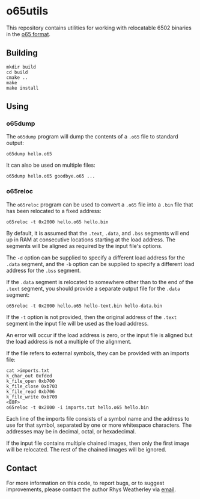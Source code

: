 o65utils
========

This repository contains utilities for working with relocatable 6502
binaries in the [o65 format](http://www.6502.org/users/andre/o65/).

Building
--------

    mkdir build
    cd build
    cmake ..
    make
    make install

Using
-----

### o65dump

The `o65dump` program will dump the contents of a `.o65` file to
standard output:

    o65dump hello.o65

It can also be used on multiple files:

    o65dump hello.o65 goodbye.o65 ...

### o65reloc

The `o65reloc` program can be used to convert a `.o65` file into a
`.bin` file that has been relocated to a fixed address:

    o65reloc -t 0x2000 hello.o65 hello.bin

By default, it is assumed that the `.text`, `.data`, and `.bss` segments
will end up in RAM at consecutive locations starting at the load address.
The segments will be aligned as required by the input file's options.

The `-d` option can be supplied to specify a different load address
for the `.data` segment, and the `-b` option can be supplied to
specify a different load address for the `.bss` segment.

If the `.data` segment is relocated to somewhere other than to the
end of the `.text` segment, you should provide a separate output file
for the `.data` segment:

    o65reloc -t 0x2000 hello.o65 hello-text.bin hello-data.bin

If the `-t` option is not provided, then the original address of
the `.text` segment in the input file will be used as the load address.

An error will occur if the load address is zero, or the input
file is aligned but the load address is not a multiple of the alignment.

If the file refers to external symbols, they can be provided with an
imports file:

    cat >imports.txt
    k_char_out 0xfded
    k_file_open 0xb700
    k_file_close 0xb703
    k_file_read 0xb706
    k_file_write 0xb709
    <EOF>
    o65reloc -t 0x2000 -i imports.txt hello.o65 hello.bin

Each line of the imports file consists of a symbol name and the
address to use for that symbol, separated by one or more whitespace
characters.  The addresses may be in decimal, octal, or hexadecimal.

If the input file contains multiple chained images, then only the first
image will be relocated.  The rest of the chained images will be ignored.

Contact
-------

For more information on this code, to report bugs, or to suggest
improvements, please contact the author Rhys Weatherley via
[email](mailto:rhys.weatherley@gmail.com).
